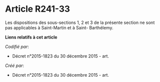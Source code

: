 # Article R241-33

Les dispositions des sous-sections 1, 2 et 3 de la présente section ne sont pas applicables à Saint-Martin et à Saint-
Barthélemy.

**Liens relatifs à cet article**

_Codifié par_:

  - Décret n°2015-1823 du 30 décembre 2015 - art.

_Créé par_:

  - Décret n°2015-1823 du 30 décembre 2015 - art.
